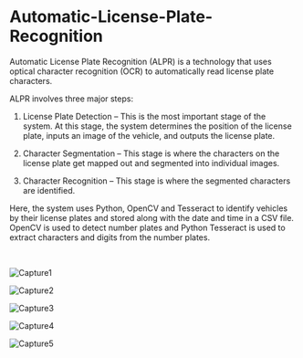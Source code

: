 # Automatic-License-Plate-Recognition

Automatic License Plate Recognition (ALPR) is a technology that uses optical character recognition (OCR) to automatically read license plate characters. 

ALPR involves three major steps:

1.	License Plate Detection – This is the most important stage of the system. At this stage, the system determines the position of the license plate, inputs an image of the vehicle, and outputs the license plate.

2.	Character Segmentation – This stage is where the characters on the license plate get mapped out and segmented into individual images.

3.	Character Recognition – This stage is where the segmented characters are identified.

Here, the system uses Python, OpenCV and Tesseract to identify vehicles by their license plates and stored along with the date and time in a CSV file. OpenCV is used to detect number plates and Python Tesseract is used to extract characters and digits from the number plates. 

&nbsp;

![Capture1](https://user-images.githubusercontent.com/76877184/103545035-01c3ce00-4ec7-11eb-9ec4-0f31e3bcf608.PNG)

![Capture2](https://user-images.githubusercontent.com/76877184/103545041-038d9180-4ec7-11eb-8224-cf97ffa3d76f.PNG)

![Capture3](https://user-images.githubusercontent.com/76877184/103545043-04262800-4ec7-11eb-999f-c9b94571abcd.PNG)

![Capture4](https://user-images.githubusercontent.com/76877184/103545045-04bebe80-4ec7-11eb-8c35-2bfa5353a90e.PNG)

![Capture5](https://user-images.githubusercontent.com/76877184/103545047-04bebe80-4ec7-11eb-8c72-8b2bc4fb1c09.PNG)
